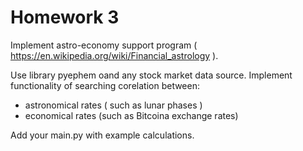 # Homework 3

Implement astro-economy support program ( https://en.wikipedia.org/wiki/Financial_astrology ).

Use library pyephem oand any stock market data source. 
Implement functionality of searching corelation between:

  * astronomical rates ( such as lunar phases )
  * economical rates (such as Bitcoina exchange rates)
  
Add your main.py with example calculations.
